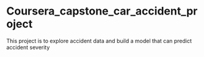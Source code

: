 # Coursera_capstone_car_accident_project
This project is to explore accident data and build a model that can predict accident severity

